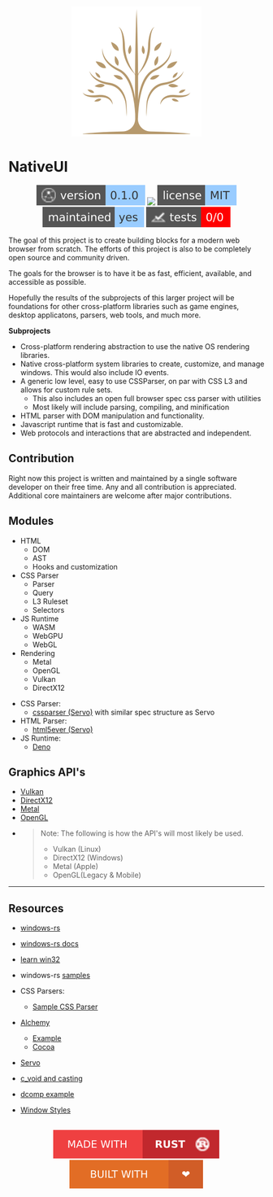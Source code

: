 <div align="center">

![Native UI Logo](assets/images/Native2.png)

</div>

# NativeUI 

<!-- Header Badges -->

<div align="center">
  
<img src="assets/badges/version.svg" alt="Version"/>
<a href="https://github.com/Tired-Fox/NativeUI/releases" alt="Release"><img src="https://img.shields.io/github/v/release/tired-fox/NativeUI.svg?style=flat-square&color=9cf"/></a>
<a href="https://github.com/Tired-Fox/NativeUI/blob/main/LICENSE" alt="License"><img src="assets/badges/license.svg"/></a>
<br>
<img src="assets/badges/maintained.svg" alt="Maintained"/>
<img src="assets/badges/tests.svg" alt="Tests"/>
  
</div>

<!-- End Header -->

The goal of this project is to create building blocks for a modern web browser from scratch. The efforts of this project is also to be completely
open source and community driven.

The goals for the browser is to have it be as fast, efficient, available, and accessible as possible.

Hopefully the results of the subprojects of this larger project will be foundations for other cross-platform libraries such as game engines, desktop applicatons, parsers, web tools, and much more.

**Subprojects**
+ Cross-platform rendering abstraction to use the native OS rendering libraries.
+ Native cross-platform system libraries to create, customize, and manage windows. This would also include IO events.
+ A generic low level, easy to use CSSParser, on par with CSS L3 and allows for custom rule sets.
  + This also includes an open full browser spec css parser with utilities
  + Most likely will include parsing, compiling, and minification
+ HTML parser with DOM manipulation and functionality.
+ Javascript runtime that is fast and customizable.
+ Web protocols and interactions that are abstracted and independent.

## Contribution

Right now this project is written and maintained by a single software developer on their free time. Any and all contribution is appreciated. Additional core maintainers are welcome after major contributions.

## Modules 
+ HTML
  + DOM
  + AST
  + Hooks and customization
+ CSS Parser
  + Parser
  + Query
  + L3 Ruleset
  + Selectors
+ JS Runtime
  + WASM
  + WebGPU
  + WebGL
+ Rendering
  + Metal
  + OpenGL
  + Vulkan
  + DirectX12

- CSS Parser:
  + [cssparser (Servo)](https://docs.rs/cssparser/latest/cssparser/) with similar spec structure as Servo
- HTML Parser:
  + [html5ever (Servo)](https://github.com/servo/html5ever)
- JS Runtime:
  + [Deno](https://deno.com/blog/roll-your-own-javascript-runtime)

## Graphics API's
- [Vulkan](https://gpuopen.com/learn/hellovulkan-introductory-vulkan-sample/)
- [DirectX12](https://www.nvidia.com/en-us/geforce/technologies/dx12/)
- [Metal](https://developer.apple.com/metal/)
- [OpenGL](https://www.opengl.org/)

+ > Note: The following is how the API's will most likely be used.
  > - Vulkan (Linux)
  > - DirectX12 (Windows)
  > - Metal (Apple)
  > - OpenGL(Legacy & Mobile)

___

## Resources
- [windows-rs](https://github.com/microsoft/windows-rs)
- [windows-rs docs](https://microsoft.github.io/windows-docs-rs/doc/windows/Win32/System/LibraryLoader/fn.GetModuleHandleA.html)
- [learn win32](https://learn.microsoft.com/en-us/windows/win32/learnwin32/)
- windows-rs [samples](https://github.com/microsoft/windows-rs/blob/master/crates/samples/readme.md)
- CSS Parsers:
  - [Sample CSS Parser](https://github.com/servo/servo/blob/master/components/style/stylesheets/rule_parser.rs)
- [Alchemy](https://github.com/ryanmcgrath/alchemy)
  - [Example](https://github.com/ryanmcgrath/alchemy/blob/trunk/examples/layout/src/main.rs)
  - [Cocoa](https://github.com/ryanmcgrath/alchemy/tree/trunk/cocoa)
- [Servo](https://github.com/servo/servo)

- [c_void and casting](https://stackoverflow.com/questions/24191249/working-with-c-void-in-an-ffi)
- [dcomp example](https://github.com/microsoft/windows-rs/blob/master/crates/samples/windows/dcomp/src/main.rs)

- [Window Styles](https://learn.microsoft.com/en-us/windows/win32/winmsg/window-styles)

<!-- Footer Badges -->

<br>
<div align="center">
  <img src="assets/badges/made_with_rust.svg" alt="Made with rust"/>
  <img src="assets/badges/built_with_love.svg" alt="Built with love"/>
</div>

<!-- End Footer -->
